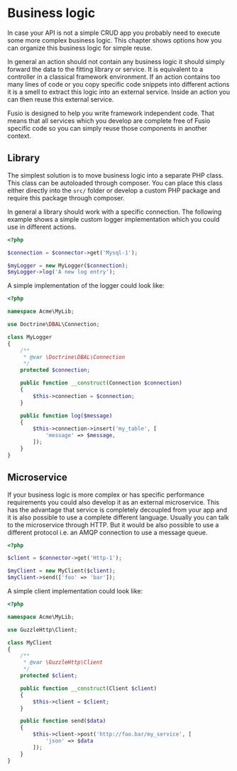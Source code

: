 
# Business logic

In case your API is not a simple CRUD app you probably need to execute some more complex business logic. This chapter
shows options how you can organize this business logic for simple reuse.

In general an action should not contain any business logic it should simply forward the data to the fitting library or
service. It is equivalent to a controller in a classical framework environment. If an action contains too many lines of
code or you copy specific code snippets into different actions it is a smell to extract this logic into an external
service. Inside an action you can then reuse this external service.

Fusio is designed to help you write framework independent code. That means that all services which you develop are
complete free of Fusio specific code so you can simply reuse those components in another context.

## Library

The simplest solution is to move business logic into a separate PHP class. This class can be autoloaded through
composer. You can place this class either directly into the `src/` folder or develop a custom PHP package and require
this package through composer.

In general a library should work with a specific connection. The following example shows a simple custom logger
implementation which you could use in different actions.

```php
<?php

$connection = $connector->get('Mysql-1');

$myLogger = new MyLogger($connection);
$myLogger->log('A new log entry');
```

A simple implementation of the logger could look like:

```php
<?php

namespace Acme\MyLib;

use Doctrine\DBAL\Connection;

class MyLogger
{
    /**
     * @var \Doctrine\DBAL\Connection
     */
    protected $connection;

    public function __construct(Connection $connection)
    {
        $this->connection = $connection;
    }

    public function log($message)
    {
        $this->connection->insert('my_table', [
            'message' => $message,
        ]);
    }
}
```

## Microservice

If your business logic is more complex or has specific performance requirements you could also develop it as an external
microservice. This has the advantage that service is completely decoupled from your app and it is also possible to use a
complete different language. Usually you can talk to the microservice through HTTP. But it would be also possible to use
a different protocol i.e. an AMQP connection to use a message queue.

```php
<?php

$client = $connector->get('Http-1');

$myClient = new MyClient($client);
$myClient->send(['foo' => 'bar']);
```

A simple client implementation could look like:

```php
<?php

namespace Acme\MyLib;

use GuzzleHttp\Client;

class MyClient
{
    /**
     * @var \GuzzleHttp\Client
     */
    protected $client;

    public function __construct(Client $client)
    {
        $this->client = $client;
    }

    public function send($data)
    {
        $this->client->post('http://foo.bar/my_service', [
            'json' => $data
        ]);
    }
}
```
